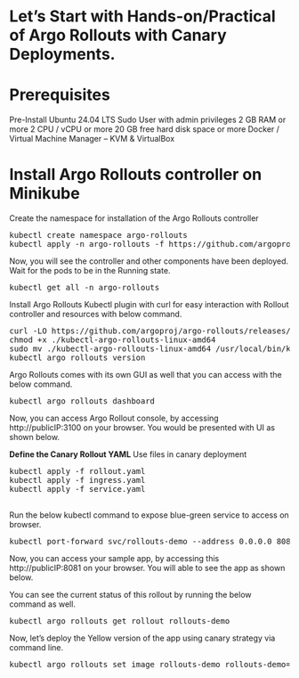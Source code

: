 # Let’s Start with Hands-on/Practical of Argo Rollouts with Canary Deployments.

# Prerequisites
Pre-Install Ubuntu 24.04 LTS
Sudo User with admin privileges
2 GB RAM or more
2 CPU / vCPU or more
20 GB free hard disk space or more
Docker / Virtual Machine Manager – KVM & VirtualBox


# Install Argo Rollouts controller on Minikube
Create the namespace for installation of the Argo Rollouts controller

<pre>kubectl create namespace argo-rollouts
kubectl apply -n argo-rollouts -f https://github.com/argoproj/argorollouts/releases/latest/download/install.yaml
</pre>
Now, you will see the controller and other components have been deployed. Wait for the pods to be in the Running state.

<pre>
kubectl get all -n argo-rollouts
</pre>

Install Argo Rollouts Kubectl plugin with curl for easy interaction with Rollout controller and resources with below command.

<pre>
curl -LO https://github.com/argoproj/argo-rollouts/releases/latest/download/kubectl-argo-rollouts-linux-amd64
chmod +x ./kubectl-argo-rollouts-linux-amd64
sudo mv ./kubectl-argo-rollouts-linux-amd64 /usr/local/bin/kubectl-argo-rollouts
kubectl argo rollouts version
</pre>

Argo Rollouts comes with its own GUI as well that you can access with the below command.

<pre>kubectl argo rollouts dashboard </pre>
Now, you can access Argo Rollout console, by accessing http://publicIP:3100 on your browser. You would be presented with UI as shown below.

**Define the Canary Rollout YAML**
Use files in canary deployment

<pre>
kubectl apply -f rollout.yaml
kubectl apply -f ingress.yaml
kubectl apply -f service.yaml
  </pre>

Run the below kubectl command to expose blue-green service to access on browser.

<pre>kubectl port-forward svc/rollouts-demo --address 0.0.0.0 8081:80</pre>
Now, you can access your sample app, by accessing this http://publicIP:8081 on your browser. You will able to see the app as shown below.

You can see the current status of this rollout by running the below command as well.

<pre>kubectl argo rollouts get rollout rollouts-demo</pre>

Now, let’s deploy the Yellow version of the app using canary strategy via command line.

<pre>kubectl argo rollouts set image rollouts-demo rollouts-demo=argoproj/rollouts-demo:yellow </pre>



